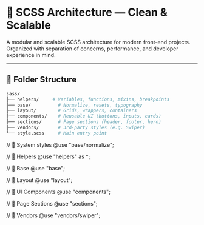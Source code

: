 # 🧱 SCSS Architecture — Clean & Scalable

A modular and scalable SCSS architecture for modern front-end projects.  
Organized with separation of concerns, performance, and developer experience in mind.

---

## 📁 Folder Structure

```bash
sass/
├── helpers/     # Variables, functions, mixins, breakpoints
├── base/          # Normalize, resets, typography
├── layout/        # Grids, wrappers, containers
├── components/    # Reusable UI (buttons, inputs, cards)
├── sections/      # Page sections (header, footer, hero)
├── vendors/       # 3rd-party styles (e.g. Swiper)
└── style.scss     # Main entry point
```

// 🔹 System styles
@use "base/normalize";

// 🔸 Helpers
@use "helpers" as *;

// 🔸 Base
@use "base";

// 🔸 Layout
@use "layout";

// 🔸 UI Components
@use "components";

// 🔸 Page Sections
@use "sections";

// 🔸 Vendors
@use "vendors/swiper";

